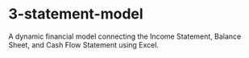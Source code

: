 # 3-statement-model
A dynamic financial model connecting the Income Statement, Balance Sheet, and Cash Flow Statement using Excel.
